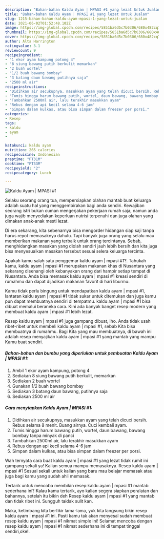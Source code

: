 ```yaml
---
description: "Bahan-bahan Kaldu Ayam | MPASI #1 yang lezat Untuk Jualan"
title: "Bahan-bahan Kaldu Ayam | MPASI #1 yang lezat Untuk Jualan"
slug: 1215-bahan-bahan-kaldu-ayam-mpasi-1-yang-lezat-untuk-jualan
date: 2021-06-02T01:52:48.102Z
image: https://img-global.cpcdn.com/recipes/5851ba6d5c7b0306/680x482cq70/kaldu-ayam-mpasi-1-foto-resep-utama.jpg
thumbnail: https://img-global.cpcdn.com/recipes/5851ba6d5c7b0306/680x482cq70/kaldu-ayam-mpasi-1-foto-resep-utama.jpg
cover: https://img-global.cpcdn.com/recipes/5851ba6d5c7b0306/680x482cq70/kaldu-ayam-mpasi-1-foto-resep-utama.jpg
author: Alta Harrington
ratingvalue: 3.1
reviewcount: 9
recipeingredient:
- "1 ekor ayam kampung potong 4"
- "8 siung bawang putih berkulit memarkan"
- "2 buah wortel"
- "1/2 buah bawang bombay"
- "3 batang daun bawang putihnya saja"
- "2500 ml air"
recipeinstructions:
- "Didihkan air secukupnya, masukkan ayam yang telah dicuci bersih. Rebus selama 8 menit. Buang airnya. Cuci kembali ayam."
- "Tumis hingga harum bawang putih, wortel, daun bawang, bawang bombay tanpa minyak di panci"
- "Tambahkan 2500ml air, lalu terakhir masukkan ayam"
- "Rebus dengan api kecil selama 4-6 jam"
- "Simpan dalam kulkas, atau bisa simpan dalam freezer per porsi."
categories:
- Resep
tags:
- kaldu
- ayam
- 

katakunci: kaldu ayam  
nutrition: 265 calories
recipecuisine: Indonesian
preptime: "PT31M"
cooktime: "PT33M"
recipeyield: "2"
recipecategory: Lunch

---
```



![Kaldu Ayam | MPASI #1](https://img-global.cpcdn.com/recipes/5851ba6d5c7b0306/680x482cq70/kaldu-ayam-mpasi-1-foto-resep-utama.jpg)

Selaku seorang orang tua, mempersiapkan olahan mantab buat keluarga adalah suatu hal yang menggembirakan bagi anda sendiri. Kewajiban seorang istri bukan cuman mengerjakan pekerjaan rumah saja, namun anda juga wajib menyediakan keperluan nutrisi terpenuhi dan juga olahan yang dimakan anak-anak mesti lezat.

Di era  sekarang, kita sebenarnya bisa mengorder hidangan siap saji tanpa harus repot memasaknya dahulu. Tapi banyak juga orang yang selalu mau memberikan makanan yang terbaik untuk orang tercintanya. Sebab, menghidangkan masakan yang diolah sendiri jauh lebih bersih dan kita juga bisa menyesuaikan masakan tersebut sesuai selera keluarga tercinta. 



Apakah kamu salah satu penggemar kaldu ayam | mpasi #1?. Tahukah kamu, kaldu ayam | mpasi #1 merupakan makanan khas di Nusantara yang sekarang disenangi oleh kebanyakan orang dari hampir setiap tempat di Nusantara. Anda bisa memasak kaldu ayam | mpasi #1 kreasi sendiri di rumahmu dan dapat dijadikan makanan favorit di hari liburmu.

Kamu tidak perlu bingung untuk mendapatkan kaldu ayam | mpasi #1, lantaran kaldu ayam | mpasi #1 tidak sukar untuk ditemukan dan juga kamu pun dapat membuatnya sendiri di tempatmu. kaldu ayam | mpasi #1 bisa dibuat memalui beraneka cara. Kini ada banyak banget resep modern yang membuat kaldu ayam | mpasi #1 lebih lezat.

Resep kaldu ayam | mpasi #1 juga gampang dibuat, lho. Anda tidak usah ribet-ribet untuk membeli kaldu ayam | mpasi #1, sebab Kita bisa membuatnya di rumahmu. Bagi Kita yang mau membuatnya, di bawah ini adalah resep menyajikan kaldu ayam | mpasi #1 yang mantab yang mampu Kamu buat sendiri.

<!--inarticleads1-->

##### Bahan-bahan dan bumbu yang diperlukan untuk pembuatan Kaldu Ayam | MPASI #1:

1. Ambil 1 ekor ayam kampung, potong 4
1. Sediakan 8 siung bawang putih berkulit, memarkan
1. Sediakan 2 buah wortel
1. Gunakan 1/2 buah bawang bombay
1. Sediakan 3 batang daun bawang, putihnya saja
1. Sediakan 2500 ml air




<!--inarticleads2-->

##### Cara menyiapkan Kaldu Ayam | MPASI #1:

1. Didihkan air secukupnya, masukkan ayam yang telah dicuci bersih. Rebus selama 8 menit. Buang airnya. Cuci kembali ayam.
1. Tumis hingga harum bawang putih, wortel, daun bawang, bawang bombay tanpa minyak di panci
1. Tambahkan 2500ml air, lalu terakhir masukkan ayam
1. Rebus dengan api kecil selama 4-6 jam
1. Simpan dalam kulkas, atau bisa simpan dalam freezer per porsi.




Wah ternyata cara buat kaldu ayam | mpasi #1 yang lezat tidak rumit ini gampang sekali ya! Kalian semua mampu memasaknya. Resep kaldu ayam | mpasi #1 Sesuai sekali untuk kalian yang baru mau belajar memasak atau juga bagi kamu yang sudah ahli memasak.

Tertarik untuk mencoba membikin resep kaldu ayam | mpasi #1 mantab sederhana ini? Kalau kamu tertarik, ayo kalian segera siapkan peralatan dan bahannya, setelah itu bikin deh Resep kaldu ayam | mpasi #1 yang mantab dan tidak ribet ini. Sungguh taidak sulit kan. 

Maka, ketimbang kita berfikir lama-lama, yuk kita langsung bikin resep kaldu ayam | mpasi #1 ini. Pasti kamu tak akan menyesal sudah membuat resep kaldu ayam | mpasi #1 nikmat simple ini! Selamat mencoba dengan resep kaldu ayam | mpasi #1 nikmat sederhana ini di tempat tinggal sendiri,oke!.

